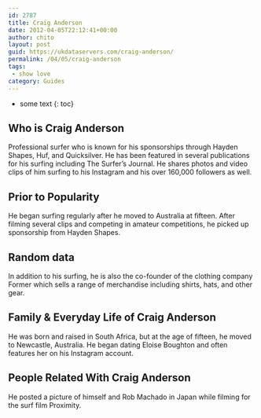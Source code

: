 ```yaml
---
id: 2787
title: Craig Anderson
date: 2012-04-05T22:12:41+00:00
author: chito
layout: post
guid: https://ukdataservers.com/craig-anderson/
permalink: /04/05/craig-anderson
tags:
 - show love
category: Guides
---
```


* some text
{: toc}


## Who is  Craig Anderson
                  
                  
                  
Professional surfer who is known for his sponsorships through Hayden Shapes, Huf, and Quicksilver. He has been featured in several publications for his surfing including The Surfer&#8217;s Journal. He shares photos and video clips of him surfing to his Instagram and his over 160,000 followers as well. 
                  
                
                
                
## Prior to Popularity 
                  
                  
                  
He began surfing regularly after he moved to Australia at fifteen. After filming several clips and competing in amateur competitions, he picked up sponsorship from Hayden Shapes. 
                  
                
                
                
## Random data 
                  
                  
                  
In addition to his surfing, he is also the co-founder of the clothing company Former which sells a range of merchandise including shirts, hats, and other gear. 
                  
                
                
                
## Family & Everyday Life of Craig Anderson
                  
                  
                  
He was born and raised in South Africa, but at the age of fifteen, he moved to Newcastle, Australia. He began dating Eloise Boughton and often features her on his Instagram account. 
                  
                
                
                
## People Related With  Craig Anderson
                  
                  
                  
He posted a picture of himself and Rob Machado in Japan while filming for the surf film Proximity. 
                  
                
              
            
          
          
          
    
    
  
